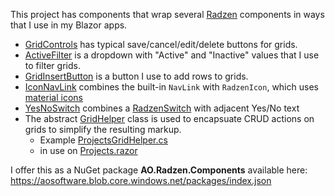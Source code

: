 This project has components that wrap several [Radzen](https://blazor.radzen.com/) components in ways that I use in my Blazor apps.

- [GridControls](https://github.com/adamfoneil/LiteInvoice3/blob/master/Radzen.Components/GridControls.razor) has typical save/cancel/edit/delete buttons for grids.
- [ActiveFilter](https://github.com/adamfoneil/LiteInvoice3/blob/master/Radzen.Components/ActiveFilter.razor) is a dropdown with "Active" and "Inactive" values that I use to filter grids.
- [GridInsertButton](https://github.com/adamfoneil/LiteInvoice3/blob/master/Radzen.Components/GridInsertButton.razor) is a button I use to add rows to grids.
- [IconNavLink](https://github.com/adamfoneil/LiteInvoice3/blob/master/Radzen.Components/IconNavLink.razor) combines the built-in `NavLink` with `RadzenIcon`, which uses [material icons](https://fonts.google.com/icons)
- [YesNoSwitch](https://github.com/adamfoneil/LiteInvoice3/blob/master/Radzen.Components/YesNoSwitch.razor) combines a [RadzenSwitch](https://blazor.radzen.com/switch) with adjacent Yes/No text
- The abstract [GridHelper](https://github.com/adamfoneil/LiteInvoice3/blob/master/Radzen.Components/Abstract/GridHelper.cs) class is used to encapsuate CRUD actions on grids to simplify the resulting markup.
  - Example [ProjectsGridHelper.cs](https://github.com/adamfoneil/LiteInvoice3/blob/master/WebApp/WebApp/Components/Pages/Setup/Projects.GridHelper.cs)
  - in use on [Projects.razor](https://github.com/adamfoneil/LiteInvoice3/blob/master/WebApp/WebApp/Components/Pages/Setup/Projects.razor)

I offer this as a NuGet package **AO.Radzen.Components** available here: https://aosoftware.blob.core.windows.net/packages/index.json
